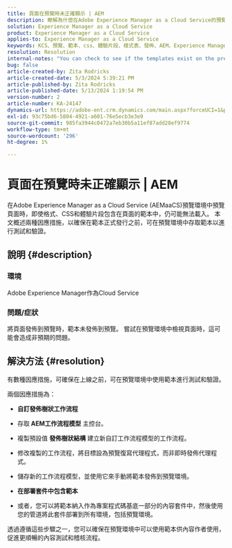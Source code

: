 ```yaml
---
title: 頁面在預覽時未正確顯示 | AEM
description: 瞭解為什麼在Adobe Experience Manager as a Cloud Service的預覽環境中檢視頁面無法正確顯示頁面。
solution: Experience Manager as a Cloud Service
product: Experience Manager as a Cloud Service
applies-to: Experience Manager as a Cloud Service
keywords: KCS、預覽、範本、css、體驗片段、樣式表、發佈、AEM、Experience Manager、AEMaaCS
resolution: Resolution
internal-notes: "You can check to see if the templates exist on the preview server by port forwarding to the preview pod, and then using URL's like this to determine what templates exist: http://localhost:8881/conf/wknd/settings/wcm/templates.7.json"
bug: false
article-created-by: Zita Rodricks
article-created-date: 5/3/2024 5:39:21 PM
article-published-by: Zita Rodricks
article-published-date: 5/13/2024 1:19:54 PM
version-number: 2
article-number: KA-24147
dynamics-url: https://adobe-ent.crm.dynamics.com/main.aspx?forceUCI=1&pagetype=entityrecord&etn=knowledgearticle&id=bda9b10f-7409-ef11-9f8a-6045bd026dc7
exl-id: 93c75bd6-5804-4921-a601-76e5ecb3e3e9
source-git-commit: 985fa3944c0472a7eb30b5a11ef87add28ef9774
workflow-type: tm+mt
source-wordcount: '296'
ht-degree: 1%

---
```


# 頁面在預覽時未正確顯示 | AEM


在Adobe Experience Manager as a Cloud Service (AEMaaCS)預覽環境中預覽頁面時，即使格式、CSS和體驗片段包含在頁面的範本中，仍可能無法載入。 本文概述兩種因應措施，以確保在範本正式發行之前，可在預覽環境中存取範本以進行測試和驗證。

## 說明 {#description}


### <b>環境</b>

Adobe Experience Manager作為Cloud Service



### <b>問題/症狀</b>

將頁面發佈到預覽時，範本未發佈到預覽。 嘗試在預覽環境中檢視頁面時，這可能會造成非預期的問題。


## 解決方法 {#resolution}


有數種因應措施，可確保在上線之前，可在預覽環境中使用範本進行測試和驗證。

兩個因應措施為：

- <b>自訂發佈樹狀工作流程</b>
- 存取<b> AEM工作流程模型</b> 主控台。
- 複製預設值 <b>發佈樹狀結構</b> 建立新自訂工作流程模型的工作流程。
- 修改複製的工作流程，將目標設為預覽復寫代理程式，而非即時發佈代理程式。
- 儲存新的工作流程模型，並使用它來手動將範本發佈到預覽環境。




- <b>在部署套件中包含範本</b>
- 或者，您可以將範本納入作為專案程式碼基底一部分的內容套件中，然後使用您的管道將此套件部署到所有環境，包括預覽環境。


透過遵循這些步驟之一，您可以確保在預覽環境中可以使用範本供內容作者使用，促進更順暢的內容測試和稽核流程。
